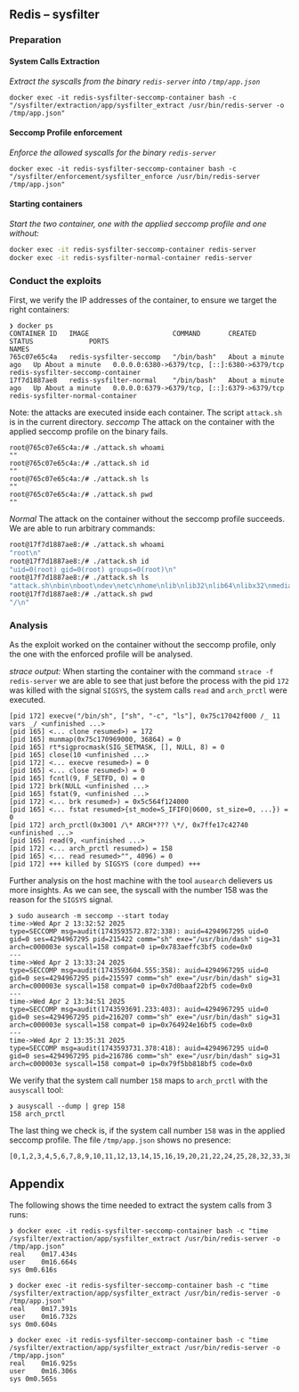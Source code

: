 ## Redis – sysfilter

### Preparation

#### System Calls Extraction

_Extract the syscalls from the binary `redis-server` into `/tmp/app.json`_

`docker exec -it redis-sysfilter-seccomp-container bash -c "/sysfilter/extraction/app/sysfilter_extract /usr/bin/redis-server -o /tmp/app.json"`

#### Seccomp Profile enforcement

_Enforce the allowed syscalls for the binary `redis-server`_

`docker exec -it redis-sysfilter-seccomp-container bash -c "/sysfilter/enforcement/sysfilter_enforce /usr/bin/redis-server /tmp/app.json"`

#### Starting containers

_Start the two container, one with the applied seccomp profile and one without:_

```bash
docker exec -it redis-sysfilter-seccomp-container redis-server
docker exec -it redis-sysfilter-normal-container redis-server
```

### Conduct the exploits

First, we verify the IP addresses of the container, to ensure we target the right containers:

```
❯ docker ps
CONTAINER ID   IMAGE                     COMMAND       CREATED              STATUS              PORTS                                         NAMES
765c07e65c4a   redis-sysfilter-seccomp   "/bin/bash"   About a minute ago   Up About a minute   0.0.0.0:6380->6379/tcp, [::]:6380->6379/tcp   redis-sysfilter-seccomp-container
17f7d1887ae8   redis-sysfilter-normal    "/bin/bash"   About a minute ago   Up About a minute   0.0.0.0:6379->6379/tcp, [::]:6379->6379/tcp   redis-sysfilter-normal-container
```

Note: the attacks are executed inside each container. The script `attack.sh` is in the current directory.
_seccomp_
The attack on the container with the applied seccomp profile on the binary fails.

```
root@765c07e65c4a:/# ./attack.sh whoami
""
root@765c07e65c4a:/# ./attack.sh id
""
root@765c07e65c4a:/# ./attack.sh ls
""
root@765c07e65c4a:/# ./attack.sh pwd
""
```

_Normal_
The attack on the container without the seccomp profile succeeds. We are able to run arbitrary commands:

```bash
root@17f7d1887ae8:/# ./attack.sh whoami
"root\n"
root@17f7d1887ae8:/# ./attack.sh id
"uid=0(root) gid=0(root) groups=0(root)\n"
root@17f7d1887ae8:/# ./attack.sh ls
"attack.sh\nbin\nboot\ndev\netc\nhome\nlib\nlib32\nlib64\nlibx32\nmedia\nmnt\nopt\nproc\nroot\nrun\nsbin\nsrv\nsys\nsysfilter\ntmp\nusr\nvar\n"
root@17f7d1887ae8:/# ./attack.sh pwd
"/\n"
```

### Analysis

As the exploit worked on the container without the seccomp profile, only the one with the enforced profile will be analysed.

_strace output:_
When starting the container with the command `strace -f redis-server` we are able to see that just before the process with the pid `172` was killed with the signal `SIGSYS`, the system calls `read` and `arch_prctl` were executed.

```
[pid 172] execve("/bin/sh", ["sh", "-c", "ls"], 0x75c17042f000 /_ 11 vars _/ <unfinished ...>
[pid 165] <... clone resumed>) = 172
[pid 165] munmap(0x75c170969000, 36864) = 0
[pid 165] rt*sigprocmask(SIG_SETMASK, [], NULL, 8) = 0
[pid 165] close(10 <unfinished ...>
[pid 172] <... execve resumed>) = 0
[pid 165] <... close resumed>) = 0
[pid 165] fcntl(9, F_SETFD, 0) = 0
[pid 172] brk(NULL <unfinished ...>
[pid 165] fstat(9, <unfinished ...>
[pid 172] <... brk resumed>) = 0x5c564f124000
[pid 165] <... fstat resumed>{st_mode=S_IFIFO|0600, st_size=0, ...}) = 0
[pid 172] arch_prctl(0x3001 /\* ARCH*??? \*/, 0x7ffe17c42740 <unfinished ...>
[pid 165] read(9, <unfinished ...>
[pid 172] <... arch_prctl resumed>) = 158
[pid 165] <... read resumed>"", 4096) = 0
[pid 172] +++ killed by SIGSYS (core dumped) +++
```

Further analysis on the host machine with the tool `ausearch` delievers us more insights.
As we can see, the syscall with the number 158 was the reason for the `SIGSYS` signal.

```
❯ sudo ausearch -m seccomp --start today
time->Wed Apr 2 13:32:52 2025
type=SECCOMP msg=audit(1743593572.872:338): auid=4294967295 uid=0 gid=0 ses=4294967295 pid=215422 comm="sh" exe="/usr/bin/dash" sig=31 arch=c000003e syscall=158 compat=0 ip=0x783aeffc3bf5 code=0x0
---
time->Wed Apr 2 13:33:24 2025
type=SECCOMP msg=audit(1743593604.555:358): auid=4294967295 uid=0 gid=0 ses=4294967295 pid=215597 comm="sh" exe="/usr/bin/dash" sig=31 arch=c000003e syscall=158 compat=0 ip=0x7d0baaf22bf5 code=0x0
---
time->Wed Apr 2 13:34:51 2025
type=SECCOMP msg=audit(1743593691.233:403): auid=4294967295 uid=0 gid=0 ses=4294967295 pid=216207 comm="sh" exe="/usr/bin/dash" sig=31 arch=c000003e syscall=158 compat=0 ip=0x764924e16bf5 code=0x0
---
time->Wed Apr 2 13:35:31 2025
type=SECCOMP msg=audit(1743593731.378:418): auid=4294967295 uid=0 gid=0 ses=4294967295 pid=216786 comm="sh" exe="/usr/bin/dash" sig=31 arch=c000003e syscall=158 compat=0 ip=0x79f5bb818bf5 code=0x0
```

We verify that the system call number `158` maps to `arch_prctl` with the `ausyscall` tool:

```
❯ ausyscall --dump | grep 158
158 arch_prctl
```

The last thing we check is, if the system call number `158` was in the applied seccomp profile. The file `/tmp/app.json` shows no presence:

```
[0,1,2,3,4,5,6,7,8,9,10,11,12,13,14,15,16,19,20,21,22,24,25,28,32,33,38,39,41,42,43,44,45,46,47,48,49,50,51,52,54,55,56,59,60,61,62,63,72,73,74,75,76,77,79,80,81,82,83,84,85,87,89,90,96,98,99,102,104,105,106,109,112,113,114,116,117,119,131,142,143,144,145,146,147,157,186,201,202,203,204,213,217,218,228,230,231,232,233,234,257,262,273,277,292,293,302,307,309]
```

## Appendix

The following shows the time needed to extract the system calls from 3 runs:

```
❯ docker exec -it redis-sysfilter-seccomp-container bash -c "time /sysfilter/extraction/app/sysfilter_extract /usr/bin/redis-server -o /tmp/app.json"
real	0m17.434s
user	0m16.664s
sys	0m0.616s

❯ docker exec -it redis-sysfilter-seccomp-container bash -c "time /sysfilter/extraction/app/sysfilter_extract /usr/bin/redis-server -o /tmp/app.json"
real	0m17.391s
user	0m16.732s
sys	0m0.604s

❯ docker exec -it redis-sysfilter-seccomp-container bash -c "time /sysfilter/extraction/app/sysfilter_extract /usr/bin/redis-server -o /tmp/app.json"
real	0m16.925s
user	0m16.306s
sys	0m0.565s
```
